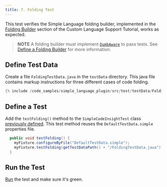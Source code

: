 ```yaml
---
title: 7. Folding Test
---
```

<!-- Copyright 2000-2020 JetBrains s.r.o. and other contributors. Use of this source code is governed by the Apache 2.0 license that can be found in the LICENSE file. -->

This test verifies the Simple Language folding builder, implemented in the [Folding Builder](/tutorials/custom_language_support/folding_builder.md) section of the Custom Language Support Tutorial, works as expected.

> **NOTE** A folding builder must implement [`DumbAware`](upsource:///platform/core-api/src/com/intellij/openapi/project/DumbAware.java) to pass tests. See [Define a Folding Builder](/tutorials/custom_language_support/folding_builder.md#define-a-folding-builder) for more information.

## Define Test Data
Create a file `FoldingTestData.java` in the `testData` directory.
This java file contains markup instructions for three different cases of code folding.

```java
{% include /code_samples/simple_language_plugin/src/test/testData/FoldingTestData.java %}
```

## Define a Test
Add the `testFolding()` method to the `SimpleCodeInsightTest` class [previously defined](completion_test.md#define-a-test).
This test method reuses the `DefaultTestData.simple` properties file.

```java
  public void testFolding() {
    myFixture.configureByFile("DefaultTestData.simple");
    myFixture.testFolding(getTestDataPath() + "/FoldingTestData.java");
  }
```

## Run the Test
[Run](completion_test.md#run-the-test) the test and make sure it's green.

